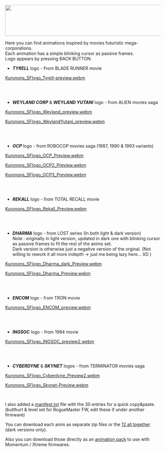 <p align="center">
<img width="1000" height="100" src="https://github.com/Kuronons/FZ_graphics/assets/110337784/0b27979c-e325-4946-a4bc-ff11a0ed08ac">
</p>

Here you can find animations inspired by movies futuristic mega-corporations.<BR>
Each animation has a simple blinking cursor as passive frames.<BR>
Logo appears by pressing BACK BUTTON.<BR>

- ___TYRELL___ logo - From BLADE RUNNER movie

[Kuronons_SFlogo_Tyrell-preview.webm](https://github.com/Kuronons/FZ_graphics/assets/110337784/fe2f11e5-f8ca-44f6-9190-87e754f2406e)

<BR><BR>

- ___WEYLAND CORP___ & ___WEYLAND YUTANI___ logo - from ALIEN movies saga
    
[Kuronons_SFlogo_Weyland_preview.webm](https://github.com/Kuronons/FZ_graphics/assets/110337784/699e5898-4f80-48ce-a7e0-2781d635c70b)

[Kuronons_SFlogo_WeylandYutani_preview.webm](https://github.com/Kuronons/FZ_graphics/assets/110337784/4572157d-94eb-4823-8aa9-392912912d31)
  
<BR><BR>
    
- ___OCP___ logo - from ROBOCOP movies saga (1987, 1990 & 1993 variants)
    
[Kuronons_SFlogo_OCP_Preview.webm](https://github.com/Kuronons/FZ_graphics/assets/110337784/6a5e9650-52fa-414d-a27f-224c2e2164a4)

[Kuronons_SFlogo_OCP2_Preview.webm](https://github.com/Kuronons/FZ_graphics/assets/110337784/53b5b355-71b9-4369-8721-f5003714c07d)

[Kuronons_SFlogo_OCP3_Preview.webm](https://github.com/Kuronons/FZ_graphics/assets/110337784/6ba75539-8055-4fd8-9e2a-450434adf5f7)
 
<BR><BR>
    
- ___REKALL___ logo - from TOTAL RECALL movie
    
[Kuronons_SFlogo_Rekall_Preview.webm](https://github.com/Kuronons/FZ_graphics/assets/110337784/b7974aa9-7126-4b54-aab3-22af8100f44e)

<BR><BR>

- ___DHARMA___ logo - from LOST series (In both light & dark version)<BR>
Note : originally in light version, updated in dark one with blinking cursor as passive frames to fit the rest of the anims set.<BR>
Dark version is otherwise just a negative version of the orginal. (Not willing to rework it all more indepth -> just me being lazy here... XD )

[Kuronons_SFlogo_Dharma_dark_Preview.webm](https://github.com/Kuronons/FZ_graphics/assets/110337784/4814c442-51f7-493b-ae30-8e25d61a1db2)

[Kuronons_SFlogo_Dharma_Preview.webm](https://github.com/Kuronons/FZ_graphics/assets/110337784/6786acbe-31ec-4f37-9937-9db515cea705)
   
<BR><BR>

- ___ENCOM___ logo - from TRON movie

[Kuronons_SFlogo_ENCOM_preview.webm](https://github.com/Kuronons/FZ_graphics/assets/110337784/ba39867b-d706-4e97-822d-bcb15e73b89c)
   
<BR><BR>

- ___INGSOC___ logo - from 1984 movie

[Kuronons_SFlogo_INGSOC_preview2.webm](https://github.com/Kuronons/FZ_graphics/assets/110337784/42890f38-537a-49b2-b63a-4e133aade038)

<BR><BR>
    
- ___CYBERDYNE___ & ___SKYNET___ logos - from TERMINATOR movies saga
    
[Kuronons_SFlogo_Cyberdyne_Preview2.webm](https://github.com/Kuronons/FZ_graphics/assets/110337784/44657422-8691-4192-89f8-df4ace0007bc)

[Kuronons_SFlogo_Skynet-Preview.webm](https://github.com/Kuronons/FZ_graphics/assets/110337784/9793319b-1ada-4232-bce6-113f6eb2f83a)

<BR>

I also added a [manifest.txt](https://github.com/Kuronons/FZ_graphics/blob/main/Animations/SF_Corporations_Logos/manifest.txt) file with the 30 entries for a quick copy&paste. (butthurt & level set for RogueMaster FW, edit these if under another firmware)

You can download each anim as separate zip files or the [12 all together](https://github.com/Kuronons/FZ_graphics/blob/main/Animations/SF_Corporations_Logos/Kuronons_SFlogo_Collection%20(12%20animations).zip) (dark versions only).

Also you can download those directly as an [animation pack](https://github.com/Kuronons/FZ_graphics/blob/main/Animations/SF_Corporations_Logos/Kuronons%20-%20Sci-Fi%20Corps.zip) to use with Momentum / Xtreme firmwares.

